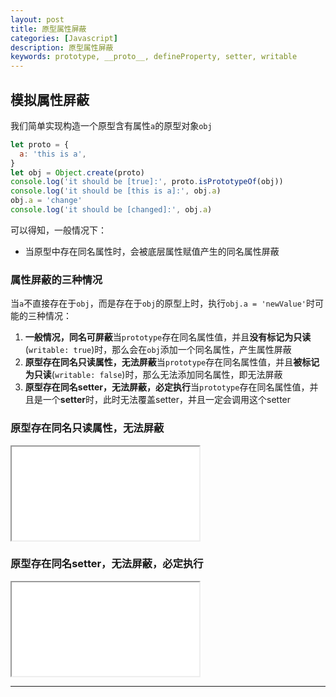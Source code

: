```yaml
---
layout: post
title: 原型属性屏蔽
categories: [Javascript]
description: 原型属性屏蔽
keywords: prototype, __proto__, defineProperty, setter, writable
---
```


## 模拟属性屏蔽

我们简单实现构造一个原型含有属性`a`的原型对象`obj`

```js
let proto = {
  a: 'this is a',
}
let obj = Object.create(proto)
console.log('it should be [true]:', proto.isPrototypeOf(obj))
console.log('it should be [this is a]:', obj.a)
obj.a = 'change'
console.log('it should be [changed]:', obj.a)
```

可以得知，一般情况下：
* 当原型中存在同名属性时，会被底层属性赋值产生的同名属性屏蔽

### 属性屏蔽的三种情况

当`a`不直接存在于`obj`，而是存在于`obj`的原型上时，执行`obj.a = 'newValue'`时可能的三种情况：
1. **一般情况，同名可屏蔽**当`prototype`存在同名属性值，并且**没有标记为只读**(`writable: true`)时，那么会在`obj`添加一个同名属性，产生属性屏蔽
2. **原型存在同名只读属性，无法屏蔽**当`prototype`存在同名属性值，并且**被标记为只读**(`writable: false`)时，那么无法添加同名属性，即无法屏蔽
3. **原型存在同名setter，无法屏蔽，必定执行**当`prototype`存在同名属性值，并且是一个**setter**时，此时无法覆盖setter，并且一定会调用这个setter

### 原型存在同名只读属性，无法屏蔽

<iframe name="codemirror" font-size="14" src="{{ site.url }}/public/codemirror/index.html">
let proto = Object.defineProperty({}, 'a', {
  value: 'this is a',
  writable: false,
})
let obj = Object.create(proto)
console.log('it should be [true]:', proto.isPrototypeOf(obj))
console.log('it should be [this is a]:', obj.a)
// prototype存在同名readonly属性，无法添加同名属性，无法屏蔽
obj.a = 'change'
console.log('it should be [this is a]:', obj.a)
</iframe>

### 原型存在同名setter，无法屏蔽，必定执行

<iframe name="codemirror" font-size="14" src="{{ site.url }}/public/codemirror/index.html">
let proto = Object.defineProperty({}, 'a', {
  get() {
    return 'this is a'
  },
  set() {
    console.log('setter was executed!')
  },
})
let obj = Object.create(proto)
console.log('it should be [true]:', proto.isPrototypeOf(obj))
console.log('it should be [this is a]:', obj.a)
// prototype存在同名readonly属性，无法添加同名属性，无法屏蔽
obj.a = 'change' // it should log: setter was executed!
console.log('it should be [this is a]:', obj.a)
</iframe>

---
